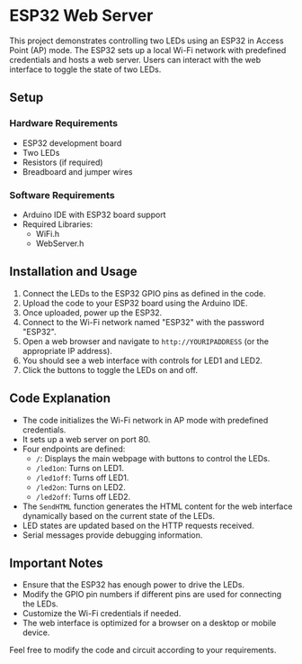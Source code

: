 # ESP32 Web Server

This project demonstrates controlling two LEDs using an ESP32 in Access Point (AP) mode. The ESP32 sets up a local Wi-Fi network with predefined credentials and hosts a web server. Users can interact with the web interface to toggle the state of two LEDs.

## Setup

### Hardware Requirements
- ESP32 development board
- Two LEDs
- Resistors (if required)
- Breadboard and jumper wires

### Software Requirements
- Arduino IDE with ESP32 board support
- Required Libraries:
  - WiFi.h
  - WebServer.h

## Installation and Usage

1. Connect the LEDs to the ESP32 GPIO pins as defined in the code.
2. Upload the code to your ESP32 board using the Arduino IDE.
3. Once uploaded, power up the ESP32.
4. Connect to the Wi-Fi network named "ESP32" with the password "ESP32".
5. Open a web browser and navigate to `http://YOURIPADDRESS` (or the appropriate IP address).
6. You should see a web interface with controls for LED1 and LED2.
7. Click the buttons to toggle the LEDs on and off.

## Code Explanation

- The code initializes the Wi-Fi network in AP mode with predefined credentials.
- It sets up a web server on port 80.
- Four endpoints are defined:
  - `/`: Displays the main webpage with buttons to control the LEDs.
  - `/led1on`: Turns on LED1.
  - `/led1off`: Turns off LED1.
  - `/led2on`: Turns on LED2.
  - `/led2off`: Turns off LED2.
- The `SendHTML` function generates the HTML content for the web interface dynamically based on the current state of the LEDs.
- LED states are updated based on the HTTP requests received.
- Serial messages provide debugging information.

## Important Notes

- Ensure that the ESP32 has enough power to drive the LEDs.
- Modify the GPIO pin numbers if different pins are used for connecting the LEDs.
- Customize the Wi-Fi credentials if needed.
- The web interface is optimized for a browser on a desktop or mobile device.

Feel free to modify the code and circuit according to your requirements.
